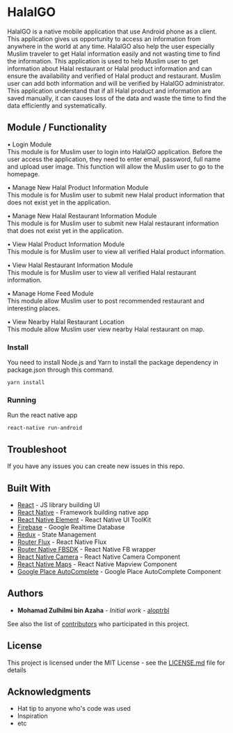 # HalalGO

HalalGO is a native mobile application that use Android phone as a client. This application gives us opportunity to access an information from anywhere in the world at any time. HalalGO also help the user especially Muslim traveler to get Halal information easily and not wasting time to find the information. This application is used to help Muslim user to get information about Halal restaurant or Halal product information and can ensure the availability and verified of Halal product and restaurant. Muslim user can add both information and will be verified by HalalGO administrator. This application understand that if all Halal product and information are saved manually, it can causes loss of the data and waste the time to find the data efficiently and systematically.

## Module / Functionality

•	Login Module
<br>This module is for Muslim user to login into HalalGO application. 
Before the user access the application, they need to enter email, password, full name and upload user image. This function will allow the Muslim user to go to the homepage.

•	Manage New Halal Product Information Module
<br>This module is for Muslim user to submit new Halal product information that does not exist yet in the application.

•	Manage New Halal Restaurant Information Module
<br>This module is for Muslim user to submit new Halal restaurant information that does not exist yet in the application.

•	View Halal Product Information Module
<br>This module is for Muslim user to view all verified Halal product information.

•	View Halal Restaurant Information Module
<br>This module is for Muslim user to view all verified Halal restaurant information.

•	Manage Home Feed Module
<br>This module allow Muslim user to post recommended restaurant and interesting places.

•	View Nearby Halal Restaurant Location
<br>This module allow Muslim user view nearby Halal restaurant on map.


### Install

You need to install Node.js and Yarn to install the package dependency in package.json through this command.

```
yarn install
```

### Running

Run the react native app

```
react-native run-android
```

## Troubleshoot

If you have any issues you can create new issues in this repo.

## Built With
* [React](https://github.com/facebook/react) - JS library building UI 
* [React Native](https://github.com/facebook/react-native) - Framework building native app
* [React Native Element](https://github.com/react-native-training/react-native-elements) - React Native UI ToolKit
* [Firebase](https://github.com/invertase/react-native-firebase) - Google Realtime Database
* [Redux](https://github.com/reduxjs/redux/tree/master/docs) - State Management
* [Router Flux](https://github.com/aksonov/react-native-router-flux) - React Native Flux
* [Router Native FBSDK](https://github.com/facebook/react-native-fbsdk) - React Native FB wrapper
* [React Native Camera](https://github.com/react-native-community/react-native-camera) - React Native Camera Component
* [React Native Maps](https://github.com/react-community/react-native-maps) - React Native Mapview Component
* [Google Place AutoComplete](https://github.com/FaridSafi/react-native-google-places-autocomplete) - Google Place AutoComplete Component

## Authors

* **Mohamad Zulhilmi bin Azaha** - *Initial work* - [aloptrbl](https://github.com/aloptrbl)

See also the list of [contributors](https://github.com/aloptrbl/HalalGO/contributors) who participated in this project.

## License

This project is licensed under the MIT License - see the [LICENSE.md](LICENSE.md) file for details

## Acknowledgments

* Hat tip to anyone who's code was used
* Inspiration
* etc

